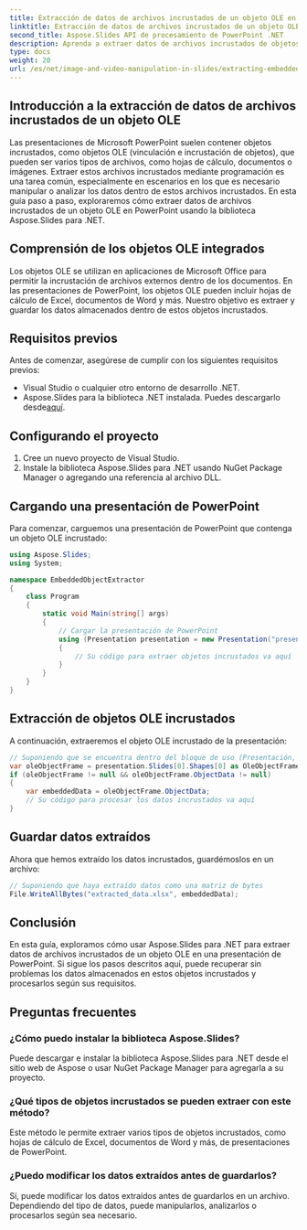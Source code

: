 ```yaml
---
title: Extracción de datos de archivos incrustados de un objeto OLE en Aspose.Slides
linktitle: Extracción de datos de archivos incrustados de un objeto OLE en Aspose.Slides
second_title: Aspose.Slides API de procesamiento de PowerPoint .NET
description: Aprenda a extraer datos de archivos incrustados de objetos OLE en presentaciones de PowerPoint usando Aspose.Slides para .NET. Siga esta guía paso a paso con código fuente para recuperar y procesar datos incrustados sin problemas.
type: docs
weight: 20
url: /es/net/image-and-video-manipulation-in-slides/extracting-embedded-file-data-ole-object/
---
```


## Introducción a la extracción de datos de archivos incrustados de un objeto OLE

Las presentaciones de Microsoft PowerPoint suelen contener objetos incrustados, como objetos OLE (vinculación e incrustación de objetos), que pueden ser varios tipos de archivos, como hojas de cálculo, documentos o imágenes. Extraer estos archivos incrustados mediante programación es una tarea común, especialmente en escenarios en los que es necesario manipular o analizar los datos dentro de estos archivos incrustados. En esta guía paso a paso, exploraremos cómo extraer datos de archivos incrustados de un objeto OLE en PowerPoint usando la biblioteca Aspose.Slides para .NET.

## Comprensión de los objetos OLE integrados

Los objetos OLE se utilizan en aplicaciones de Microsoft Office para permitir la incrustación de archivos externos dentro de los documentos. En las presentaciones de PowerPoint, los objetos OLE pueden incluir hojas de cálculo de Excel, documentos de Word y más. Nuestro objetivo es extraer y guardar los datos almacenados dentro de estos objetos incrustados.

## Requisitos previos

Antes de comenzar, asegúrese de cumplir con los siguientes requisitos previos:

- Visual Studio o cualquier otro entorno de desarrollo .NET.
-  Aspose.Slides para la biblioteca .NET instalada. Puedes descargarlo desde[aquí](https://releases.aspose.com/slides/net/).

## Configurando el proyecto

1. Cree un nuevo proyecto de Visual Studio.
2. Instale la biblioteca Aspose.Slides para .NET usando NuGet Package Manager o agregando una referencia al archivo DLL.

## Cargando una presentación de PowerPoint

Para comenzar, carguemos una presentación de PowerPoint que contenga un objeto OLE incrustado:

```csharp
using Aspose.Slides;
using System;

namespace EmbeddedObjectExtractor
{
    class Program
    {
        static void Main(string[] args)
        {
            // Cargar la presentación de PowerPoint
            using (Presentation presentation = new Presentation("presentation.pptx"))
            {
                // Su código para extraer objetos incrustados va aquí
            }
        }
    }
}
```

## Extracción de objetos OLE incrustados

A continuación, extraeremos el objeto OLE incrustado de la presentación:

```csharp
// Suponiendo que se encuentra dentro del bloque de uso (Presentación, presentación)
var oleObjectFrame = presentation.Slides[0].Shapes[0] as OleObjectFrame;
if (oleObjectFrame != null && oleObjectFrame.ObjectData != null)
{
    var embeddedData = oleObjectFrame.ObjectData;
    // Su código para procesar los datos incrustados va aquí
}
```

## Guardar datos extraídos

Ahora que hemos extraído los datos incrustados, guardémoslos en un archivo:

```csharp
// Suponiendo que haya extraído datos como una matriz de bytes
File.WriteAllBytes("extracted_data.xlsx", embeddedData);
```

## Conclusión

En esta guía, exploramos cómo usar Aspose.Slides para .NET para extraer datos de archivos incrustados de un objeto OLE en una presentación de PowerPoint. Si sigue los pasos descritos aquí, puede recuperar sin problemas los datos almacenados en estos objetos incrustados y procesarlos según sus requisitos.

## Preguntas frecuentes

### ¿Cómo puedo instalar la biblioteca Aspose.Slides?

Puede descargar e instalar la biblioteca Aspose.Slides para .NET desde el sitio web de Aspose o usar NuGet Package Manager para agregarla a su proyecto.

### ¿Qué tipos de objetos incrustados se pueden extraer con este método?

Este método le permite extraer varios tipos de objetos incrustados, como hojas de cálculo de Excel, documentos de Word y más, de presentaciones de PowerPoint.

### ¿Puedo modificar los datos extraídos antes de guardarlos?

Sí, puede modificar los datos extraídos antes de guardarlos en un archivo. Dependiendo del tipo de datos, puede manipularlos, analizarlos o procesarlos según sea necesario.